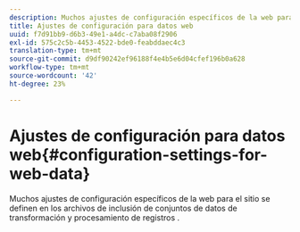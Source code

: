 ```yaml
---
description: Muchos ajustes de configuración específicos de la web para el sitio se definen en los archivos de inclusión de conjuntos de datos de transformación y procesamiento de registros .
title: Ajustes de configuración para datos web
uuid: f7d91bb9-d6b3-49e1-a4dc-c7aba08f2906
exl-id: 575c2c5b-4453-4522-bde0-feabddaec4c3
translation-type: tm+mt
source-git-commit: d9df90242ef96188f4e4b5e6d04cfef196b0a628
workflow-type: tm+mt
source-wordcount: '42'
ht-degree: 23%

---
```


# Ajustes de configuración para datos web{#configuration-settings-for-web-data}

Muchos ajustes de configuración específicos de la web para el sitio se definen en los archivos de inclusión de conjuntos de datos de transformación y procesamiento de registros .
